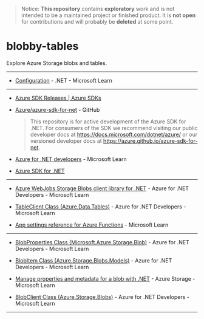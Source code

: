 > Notice: **This repository** contains **exploratory** work and is not intended to be a maintained project or finished product. It is **not open** for contributions and will probably be **deleted** at some point.

# blobby-tables

Explore Azure Storage blobs and tables.

---

- [Configuration](https://learn.microsoft.com/en-us/dotnet/core/extensions/configuration) - .NET - Microsoft Learn

---

- [Azure SDK Releases | Azure SDKs](https://azure.github.io/azure-sdk/)

- [Azure/azure-sdk-for-net](https://github.com/Azure/azure-sdk-for-net) - GitHub
    > This repository is for active development of the Azure SDK for .NET. For consumers of the SDK we recommend visiting our public developer docs at https://docs.microsoft.com/dotnet/azure/ or our versioned developer docs at https://azure.github.io/azure-sdk-for-net.


- [Azure for .NET developers](https://learn.microsoft.com/en-us/dotnet/azure/) - Microsoft Learn

- [Azure SDK for .NET](https://azure.github.io/azure-sdk-for-net/)

---

- [Azure WebJobs Storage Blobs client library for .NET](https://learn.microsoft.com/en-us/dotnet/api/overview/azure/microsoft.azure.webjobs.extensions.storage.blobs-readme?view=azure-dotnet) - Azure for .NET Developers - Microsoft Learn

- [TableClient Class (Azure.Data.Tables)](https://learn.microsoft.com/en-us/dotnet/api/azure.data.tables.tableclient?view=azure-dotnet) - Azure for .NET Developers - Microsoft Learn

- [App settings reference for Azure Functions](https://learn.microsoft.com/en-us/azure/azure-functions/functions-app-settings) - Microsoft Learn

---

- [BlobProperties Class (Microsoft.Azure.Storage.Blob)](https://learn.microsoft.com/en-us/dotnet/api/microsoft.azure.storage.blob.blobproperties?view=azure-dotnet-legacy) - Azure for .NET Developers - Microsoft Learn

- [BlobItem Class (Azure.Storage.Blobs.Models)](https://learn.microsoft.com/en-us/dotnet/api/azure.storage.blobs.models.blobitem?view=azure-dotnet) - Azure for .NET Developers - Microsoft Learn

- [Manage properties and metadata for a blob with .NET](https://learn.microsoft.com/en-us/azure/storage/blobs/storage-blob-properties-metadata) - Azure Storage - Microsoft Learn

- [BlobClient Class (Azure.Storage.Blobs)](https://learn.microsoft.com/en-us/dotnet/api/azure.storage.blobs.blobclient?view=azure-dotnet) - Azure for .NET Developers - Microsoft Learn

---

